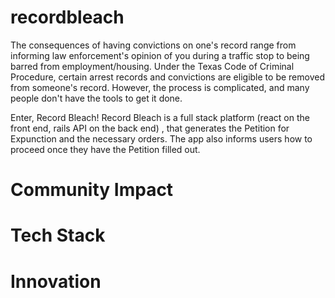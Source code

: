# recordbleach

The consequences of having convictions on one's record range from informing law enforcement's opinion of you during a traffic stop to being barred from employment/housing. Under the Texas Code of Criminal Procedure, certain arrest records and convictions are eligible to be removed from someone's record. However, the process is complicated, and many people don't have the tools to get it done.

Enter, Record Bleach! Record Bleach is a full stack platform (react on the front end, rails API on the back end) , that generates the Petition for Expunction and the necessary orders. The app also informs users how to proceed once they have the Petition filled out.

# Community Impact

# Tech Stack

# Innovation
